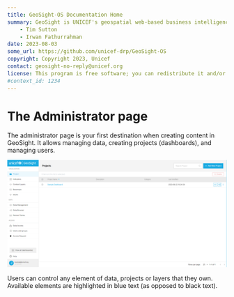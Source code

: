 ```yaml
---
title: GeoSight-OS Documentation Home 
summary: GeoSight is UNICEF's geospatial web-based business intelligence platform.
    - Tim Sutton
    - Irwan Fathurrahman
date: 2023-08-03
some_url: https://github.com/unicef-drp/GeoSight-OS
copyright: Copyright 2023, Unicef
contact: geosight-no-reply@unicef.org
license: This program is free software; you can redistribute it and/or modify it under the terms of the GNU Affero General Public License as published by the Free Software Foundation; either version 3 of the License, or (at your option) any later version.
#context_id: 1234
---
```


# The Administrator page

The administrator page is your first destination when creating content in GeoSight. It allows managing data, creating projects (dashboards), and managing users.

![Administrator Page](img/administrator-page-1.png)

Users can control any element of data, projects or layers that they own. Available elements are highlighted in blue text (as opposed to black text).
